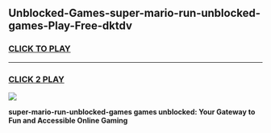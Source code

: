 
## Unblocked-Games-super-mario-run-unblocked-games-Play-Free-dktdv
<h3>
<a href="https://premium76.site?title=super-mario-run-unblocked-games&ref=23A">CLICK TO PLAY</a></h3>
<hr>

<h3>
<a href="https://premium76.site?title=super-mario-run-unblocked-games&ref=23A">CLICK 2 PLAY</a>
  
</h3>

<a href="https://premium76.site?title=super-mario-run-unblocked-games&ref=23A"><img src="https://clearcache.store/games.png"></a>


**super-mario-run-unblocked-games games unblocked: Your Gateway to Fun and Accessible Online Gaming**
